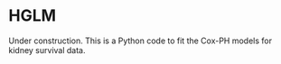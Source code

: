 # HGLM

Under construction.
This is a Python code to fit the Cox-PH models for kidney survival data.
